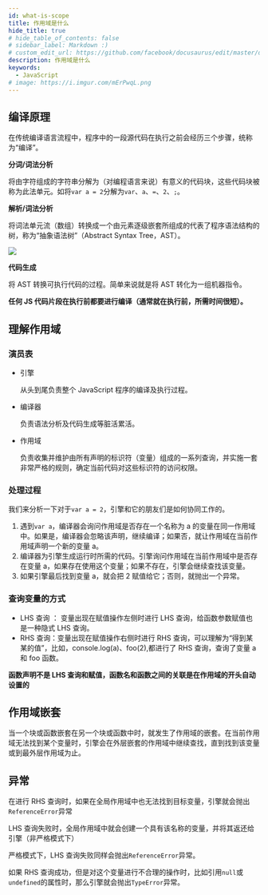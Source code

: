 ```yaml
---
id: what-is-scope
title: 作用域是什么
hide_title: true
# hide_table_of_contents: false
# sidebar_label: Markdown :)
# custom_edit_url: https://github.com/facebook/docusaurus/edit/master/docs/api-doc-markdown.md
description: 作用域是什么
keywords:
  - JavaScript
# image: https://i.imgur.com/mErPwqL.png
---
```


## 编译原理

在传统编译语言流程中，程序中的一段源代码在执行之前会经历三个步骤，统称为“编译”。

**分词/词法分析**

将由字符组成的字符串分解为（对编程语言来说）有意义的代码块，这些代码块被称为此法单元。如将`var a = 2`分解为`var`、`a`、`=`、`2`、`;`。

**解析/词法分析**

将词法单元流（数组）转换成一个由元素逐级嵌套所组成的代表了程序语法结构的树，称为“抽象语法树”（Abstract Syntax Tree，AST）。

![](https://cansiny.oss-cn-shanghai.aliyuncs.com/images/1618386437840-AST.png)

**代码生成**

将 AST 转换可执行代码的过程。简单来说就是将 AST 转化为一组机器指令。

**任何 JS 代码片段在执行前都要进行编译（通常就在执行前，所需时间很短）。**

## 理解作用域

### 演员表

- 引擎

  从头到尾负责整个 JavaScript 程序的编译及执行过程。

- 编译器

  负责语法分析及代码生成等脏活累活。

- 作用域

  负责收集并维护由所有声明的标识符（变量）组成的一系列查询，并实施一套非常严格的规则，确定当前代码对这些标识符的访问权限。

### 处理过程

我们来分析一下对于`var a = 2`，引擎和它的朋友们是如何协同工作的。

1. 遇到`var a`，编译器会询问作用域是否存在一个名称为 a 的变量在同一作用域中。如果是，编译器会忽略该声明，继续编译；如果否，就让作用域在当前作用域声明一个新的变量 a。
2. 编译器为引擎生成运行时所需的代码。引擎询问作用域在当前作用域中是否存在变量 a，如果存在使用这个变量；如果不存在，引擎会继续查找该变量。
3. 如果引擎最后找到变量 a，就会把 2 赋值给它；否则，就抛出一个异常。

### 查询变量的方式

- LHS 查询 ： 变量出现在赋值操作左侧时进行 LHS 查询，给函数参数赋值也是一种隐式 LHS 查询。
- RHS 查询：变量出现在赋值操作右侧时进行 RHS 查询，可以理解为“得到某某的值”，比如，console.log(a)、foo(2),都进行了 RHS 查询，查询了变量 a 和 foo 函数。

**函数声明不是 LHS 查询和赋值，函数名和函数之间的关联是在作用域的开头自动设置的**

## 作用域嵌套

当一个块或函数嵌套在另一个块或函数中时，就发生了作用域的嵌套。在当前作用域无法找到某个变量时，引擎会在外层嵌套的作用域中继续查找，直到找到该变量或到最外层作用域为止。

## 异常

在进行 RHS 查询时，如果在全局作用域中也无法找到目标变量，引擎就会抛出`ReferenceError`异常

LHS 查询失败时，全局作用域中就会创建一个具有该名称的变量，并将其返还给引擎（非严格模式下）

严格模式下，LHS 查询失败同样会抛出`ReferenceError`异常。

如果 RHS 查询成功，但是对这个变量进行不合理的操作时，比如引用`null`或`undefined`的属性时，那么引擎就会抛出`TypeError`异常。
